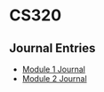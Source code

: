 # CS320

## Journal Entries
- [Module 1 Journal](Module_1_Journal.md)
- [Module 2 Journal](Module_2_Journal.md)
